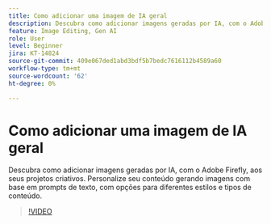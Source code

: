 ```yaml
---
title: Como adicionar uma imagem de IA geral
description: Descubra como adicionar imagens geradas por IA, com o Adobe Firefly, aos seus projetos criativos
feature: Image Editing, Gen AI
role: User
level: Beginner
jira: KT-14824
source-git-commit: 409e067ded1abd3bdf5b7bedc7616112b4589a60
workflow-type: tm+mt
source-wordcount: '62'
ht-degree: 0%

---
```


# Como adicionar uma imagem de IA geral

Descubra como adicionar imagens geradas por IA, com o Adobe Firefly, aos seus projetos criativos. Personalize seu conteúdo gerando imagens com base em prompts de texto, com opções para diferentes estilos e tipos de conteúdo.

>[!VIDEO](https://video.tv.adobe.com/v/3426933?quality=12&learn=on&hidetitle=true)

